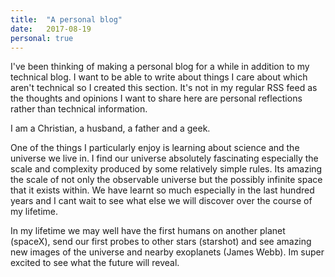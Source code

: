 ```yaml
---
title:  "A personal blog"
date:   2017-08-19
personal: true
---
```


I've been thinking of making a personal blog for a while in addition to my technical blog. I want to be able to write about things I care about which aren't technical so I created this section. It's not in my regular RSS feed as the thoughts and opinions I want to share here are personal reflections rather than technical information.

I am a Christian, a husband, a father and a geek. 

One of the things I particularly enjoy is learning about science and the universe we live in. I find our universe absolutely fascinating especially the scale and complexity produced by some relatively simple rules. Its amazing the scale of not only the observable universe but the possibly infinite space that it exists within. We have learnt so much especially in the last hundred years and I cant wait to see what else we will discover over the course of my lifetime.

In my lifetime we may well have the first humans on another planet (spaceX), send our first probes to other stars (starshot) and see amazing new images of the universe and nearby exoplanets (James Webb). Im super excited to see what the future will reveal.